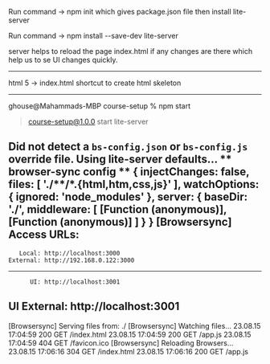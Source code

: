 Run command -> npm init
which gives package.json file then install lite-server

Run command -> npm install --save-dev lite-server

server helps to reload the page index.html if any changes are there which help us to se UI changes quickly.



----
html 5 -> index.html shortcut to create html skeleton

---

ghouse@Mahammads-MBP course-setup % npm start

> course-setup@1.0.0 start
> lite-server

Did not detect a `bs-config.json` or `bs-config.js` override file. Using lite-server defaults...
** browser-sync config **
{
  injectChanges: false,
  files: [ './**/*.{html,htm,css,js}' ],
  watchOptions: { ignored: 'node_modules' },
  server: {
    baseDir: './',
    middleware: [ [Function (anonymous)], [Function (anonymous)] ]
  }
}
[Browsersync] Access URLs:
 --------------------------------------
       Local: http://localhost:3000
    External: http://192.168.0.122:3000
 --------------------------------------
          UI: http://localhost:3001
 UI External: http://localhost:3001
 --------------------------------------
[Browsersync] Serving files from: ./
[Browsersync] Watching files...
23.08.15 17:04:59 200 GET /index.html
23.08.15 17:04:59 200 GET /app.js
23.08.15 17:04:59 404 GET /favicon.ico
[Browsersync] Reloading Browsers...
23.08.15 17:06:16 304 GET /index.html
23.08.15 17:06:16 200 GET /app.js